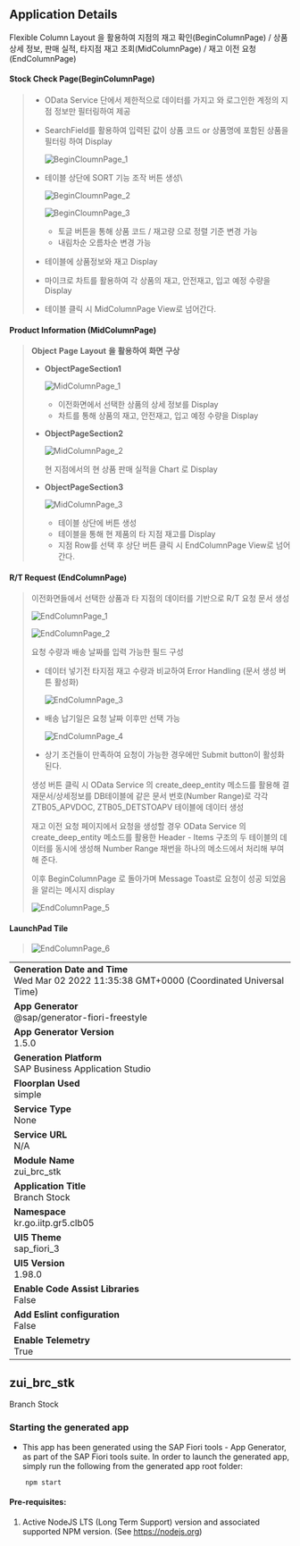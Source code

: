 ## Application Details

Flexible Column Layout 을 활용하여 지점의 재고 확인(BeginColumnPage) / 상품 상세 정보, 판매 실적, 타지점 재고 조회(MidColumnPage) / 재고 이전 요청(EndColumnPage) 

#### Stock Check Page(BeginColumnPage)

> * OData Service 단에서 제한적으로 데이터를 가지고 와 로그인한 계정의 지점 정보만 필터링하여 제공
>
> * SearchField를 활용하여 입력된 값이 상품 코드 or 상품명에 포함된 상품을 필터링 하여 Display
>
>   ![BeginCloumnPage_1](README_IMG/BeginCloumnPage_1.png)
>
> * 테이블 상단에 SORT 기능 조작 버튼 생성\
>
>   ![BeginCloumnPage_2](README_IMG/BeginCloumnPage_2.png)
>
>   ![BeginCloumnPage_3](README_IMG/BeginCloumnPage_3.png)
>
>   * 토글 버튼을 통해 상품 코드 / 재고량 으로 정렬 기준 변경 가능 
>   * 내림차순 오름차순 변경 가능 
>
> * 테이블에 상품정보와 재고 Display
>
> * 마이크로 차트를 활용하여 각 상품의 재고, 안전재고, 입고 예정 수량을 Display
>
> * 테이블 클릭 시 MidColumnPage View로 넘어간다.

#### Product Information (MidColumnPage)

> **Object** **Page** **Layout** **을** **활용하여** **화면** **구상**
>
> * **ObjectPageSection1**
>
>   ![MidColumnPage_1](README_IMG/MidColumnPage_1.png)
>
>   * 이전화면에서 선택한 상품의 상세 정보를 Display
>   * 차트를 통해 상품의 재고, 안전재고, 입고 예정 수량을 Display 
>
> 
>
> * **ObjectPageSection2**
>
>   ![MidColumnPage_2](README_IMG/MidColumnPage_2.png)
>
>   현 지점에서의 현 상품 판매 실적을 Chart 로 Display
>
>  
>
> * **ObjectPageSection3**
>
>   ![MidColumnPage_3](README_IMG/MidColumnPage_3.png)
>
>   * 테이블 상단에 버튼 생성
>   * 테이블을 통해 현 제품의 타 지점 재고를 Display
>   * 지점 Row를 선택 후 상단 버튼 클릭 시 EndColumnPage View로 넘어간다.

#### R/T Request (EndColumnPage)

> 이전화면들에서 선택한 상품과 타 지점의 데이터를 기반으로 R/T 요청 문서 생성
>
>  ![EndColumnPage_1](README_IMG/EndColumnPage_1.png)
>
> ![EndColumnPage_2](README_IMG/EndColumnPage_2.png)
>
> 요청 수량과 배송 날짜를 입력 가능한 필드 구성
>
> * 데이터 넣기전 타지점 재고 수량과 비교하여 Error Handling (문서 생성 버튼 활성화)
>
>   ![EndColumnPage_3](README_IMG/EndColumnPage_3.png)
>
> * 배송 납기일은 요청 날짜 이후만 선택 가능
>
>   ![EndColumnPage_4](README_IMG/EndColumnPage_4.png)
>
> * 상기 조건들이 만족하여 요청이 가능한 경우에만 Submit button이 활성화 된다.
>
>  
>
> 
>
> 생성 버튼 클릭 시 OData Service 의 create_deep_entity 메소드를 활용해 결재문서/상세정보를 DB테이블에 같은 문서 번호(Number Range)로 각각 ZTB05_APVDOC, ZTB05_DETSTOAPV 테이블에 데이터 생성 
>
> 재고 이전 요청 페이지에서 요청을 생성할 경우 OData Service 의 create_deep_entity 메소드를 활용한 Header - Items 구조의 두 테이블의 데이터를 동시에 생성해 Number Range 채번을 하나의 메소드에서 처리해  부여해 준다.
>
> 이후 BeginColumnPage 로 돌아가며 Message Toast로 요청이 성공 되었음을 알리는 메시지 display
>
> ![EndColumnPage_5](README_IMG/EndColumnPage_5.png)

#### LaunchPad Tile

> ![EndColumnPage_6](README_IMG/EndColumnPage_6.png)



|               |
| ------------- |
|**Generation Date and Time**<br>Wed Mar 02 2022 11:35:38 GMT+0000 (Coordinated Universal Time)|
|**App Generator**<br>@sap/generator-fiori-freestyle|
|**App Generator Version**<br>1.5.0|
|**Generation Platform**<br>SAP Business Application Studio|
|**Floorplan Used**<br>simple|
|**Service Type**<br>None|
|**Service URL**<br>N/A
|**Module Name**<br>zui_brc_stk|
|**Application Title**<br>Branch Stock|
|**Namespace**<br>kr.go.iitp.gr5.clb05|
|**UI5 Theme**<br>sap_fiori_3|
|**UI5 Version**<br>1.98.0|
|**Enable Code Assist Libraries**<br>False|
|**Add Eslint configuration**<br>False|
|**Enable Telemetry**<br>True|

## zui_brc_stk

Branch Stock 

### Starting the generated app

-   This app has been generated using the SAP Fiori tools - App Generator, as part of the SAP Fiori tools suite.  In order to launch the generated app, simply run the following from the generated app root folder:

```
    npm start
```

#### Pre-requisites:

1. Active NodeJS LTS (Long Term Support) version and associated supported NPM version.  (See https://nodejs.org)

